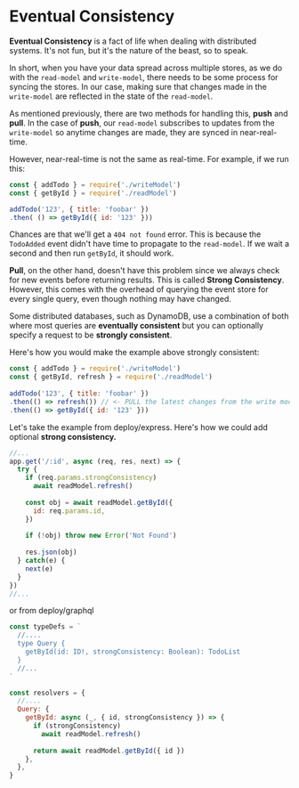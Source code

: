 # Eventual Consistency

**Eventual Consistency** is a fact of life when dealing with distributed systems. It's not fun, but it's the nature of the beast, so to speak.

In short, when you have your data spread across multiple stores, as we do with the `read-model` and `write-model`, there needs to be some process for syncing the stores. In our case, making sure that changes made in the `write-model` are reflected in the state of the `read-model`.

As mentioned previously, there are two methods for handling this, **push** and **pull**. In the case of **push**, our `read-model` subscribes to updates from the `write-model` so anytime changes are made, they are synced in near-real-time.

However, near-real-time is not the same as real-time. For example, if we run this:

```javascript
const { addTodo } = require('./writeModel')
const { getById } = require('./readModel')

addTodo('123', { title: 'foobar' })
.then( () => getById({ id: '123' }))
```

Chances are that we'll get a `404 not found` error. This is because the `TodoAdded` event didn't have time to propagate to the `read-model`. If we wait a second and then run `getById`, it should work.

**Pull**, on the other hand, doesn't have this problem since we always check for new events before returning results. This is called **Strong Consistency**. However, this comes with the overhead of querying the event store for every single query, even though nothing may have changed.

Some distributed databases, such as DynamoDB, use a combination of both where most queries are **eventually consistent** but you can optionally specify a request to be **strongly consistent**.

Here's how you would make the example above strongly consistent:

```javascript
const { addTodo } = require('./writeModel')
const { getById, refresh } = require('./readModel')
​
addTodo('123', { title: 'foobar' })
.then(() => refresh()) // <- PULL the latest changes from the write model
.then(() => getById({ id: '123' }))
```



Let's take the example from deploy/express. Here's how we could add optional **strong consistency.**

```javascript
//...
app.get('/:id', async (req, res, next) => {
  try {
    if (req.params.strongConsistency)
      await readModel.refresh()
    
    const obj = await readModel.getById({ 
      id: req.params.id, 
    })
    
    if (!obj) throw new Error('Not Found')
    
    res.json(obj)
  } catch(e) {
    next(e)
  }
})
//...
```

or from deploy/graphql

```javascript
const typeDefs = `
  //....
  type Query {
    getById(id: ID!, strongConsistency: Boolean): TodoList
  }
  //...
`

const resolvers = {
  //....
  Query: {
    getById: async (_, { id, strongConsistency }) => {
      if (strongConsistency)
        await readModel.refresh()
        
      return await readModel.getById({ id })
    },
  },
}

```

